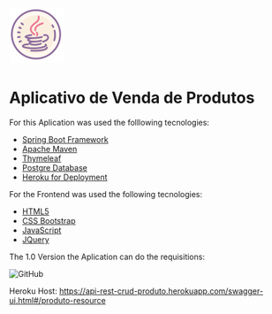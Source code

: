 # ![GitHub Logo](java.png) 
# Aplicativo de Venda de Produtos

For this Aplication was used the folllowing tecnologies:

* [Spring Boot Framework](https://spring.io)
* [Apache Maven](https://maven.apache.org)
* [Thymeleaf](https://www.thymeleaf.org/)
* [Postgre Database](https://www.postgresql.org/docs/)
* [Heroku for Deployment](https://www.heroku.com)

For the Frontend was used the following tecnologies:
* [HTML5](https://www.w3schools.com/html/)
* [CSS Bootstrap](https://getbootstrap.com/docs/5.0/getting-started/introduction/)
* [JavaScript](https://devdocs.io/javascript/)
* [JQuery](https://api.jquery.com/)

The 1.0 Version the Aplication can do the requisitions:


![GitHub](Screenshot.png)


Heroku Host: https://api-rest-crud-produto.herokuapp.com/swagger-ui.html#/produto-resource








